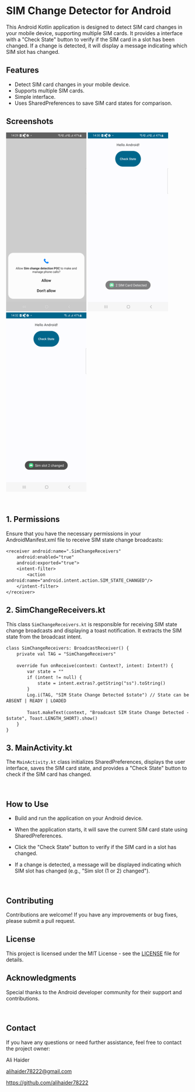 
# SIM Change Detector for Android

This Android Kotlin application is designed to detect SIM card changes in your mobile device, supporting multiple SIM cards. It provides a interface with a "Check State" button to verify if the SIM card in a slot has been changed. If a change is detected, it will display a message indicating which SIM slot has changed.

## Features

* Detect SIM card changes in your mobile device.
* Supports multiple SIM cards.
* Simple interface.
* Uses SharedPreferences to save SIM card states for comparison.

## Screenshots

<p float="left">
  <img src="./assets/Screenshot_1.png" alt="image" width="220" height="auto" >
<img src="./assets/Screenshot_2.png" alt="image" width="220" height="auto">
<img src="./assets/Screenshot_3.png" alt="image" width="220" height="auto">
</p>

<br>

## 1. Permissions

Ensure that you have the necessary permissions in your AndroidManifest.xml file to receive SIM state change broadcasts:

```
<receiver android:name=".SimChangeReceivers"
    android:enabled="true"
    android:exported="true">
    <intent-filter>
        <action android:name="android.intent.action.SIM_STATE_CHANGED"/>
    </intent-filter>
</receiver>
```

## 2. SimChangeReceivers.kt

This class ```SimChangeReceivers.kt``` is responsible for receiving SIM state change broadcasts and displaying a toast notification. It extracts the SIM state from the broadcast intent.

```
class SimChangeReceivers: BroadcastReceiver() {
    private val TAG = "SimChangeReceivers"

    override fun onReceive(context: Context?, intent: Intent?) {
        var state = ""
        if (intent != null) {
            state = intent.extras?.getString("ss").toString()
        }
        Log.i(TAG, "SIM State Change Detected $state") // State can be ABSENT | READY | LOADED

        Toast.makeText(context, "Broadcast SIM State Change Detected - $state", Toast.LENGTH_SHORT).show()
    }
}

```

## 3. MainActivity.kt

The ```MainActivity.kt``` class initializes SharedPreferences, displays the user interface, saves the SIM card state, and provides a "Check State" button to check if the SIM card has changed.

<br>

## How to Use

* Build and run the application on your Android device.

* When the application starts, it will save the current SIM card state using SharedPreferences.

* Click the "Check State" button to verify if the SIM card in a slot has changed.

* If a change is detected, a message will be displayed indicating which SIM slot has changed (e.g., "Sim slot (1 or 2) changed").

<br>

## Contributing

Contributions are welcome! If you have any improvements or bug fixes, please submit a pull request.

## License

This project is licensed under the MIT License - see the [LICENSE](https://choosealicense.com/licenses/mit/) file for details.

## Acknowledgments

Special thanks to the Android developer community for their support and contributions.

<br>

## Contact

If you have any questions or need further assistance, feel free to contact the project owner:

Ali Haider

<alihaider78222@gmail.com>

<https://github.com/alihaider78222>